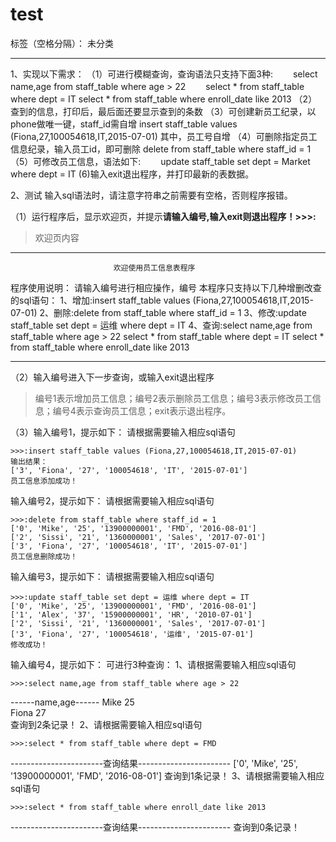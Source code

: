 ﻿# test

标签（空格分隔）： 未分类

---

1、实现以下需求：
（1）可进行模糊查询，查询语法只支持下面3种:
　　select name,age from staff_table where age > 22
　　select  * from staff_table where dept = IT
    select  * from staff_table where enroll_date like 2013
（2）查到的信息，打印后，最后面还要显示查到的条数
（3）可创建新员工纪录，以phone做唯一键，staff_id需自增
    insert staff_table values (Fiona,27,100054618,IT,2015-07-01)
其中，员工号自增
（4）可删除指定员工信息纪录，输入员工id，即可删除
    delete from staff_table where staff_id = 1
（5）可修改员工信息，语法如下:
　　update staff_table set dept = Market where dept = IT
(6)输入exit退出程序，并打印最新的表数据。

2、测试
输入sql语法时，请注意字符串之前需要有空格，否则程序报错。

（1）运行程序后，显示欢迎页，并提示**请输入编号,输入exit则退出程序！>>>:**

> 欢迎页内容
--------------------------------------------------------------------------------
                           欢迎使用员工信息表程序                            

程序使用说明：
请输入编号进行相应操作，编号
本程序只支持以下几种增删改查的sql语句：
1、增加:insert staff_table values (Fiona,27,100054618,IT,2015-07-01)
2、删除:delete from staff_table where staff_id = 1
3、修改:update staff_table set dept = 运维 where dept = IT
4、查询:select name,age from staff_table where age > 22
        select * from staff_table where dept = IT
        select * from staff_table where enroll_date like 2013
        
--------------------------------------------------------------------------------
（2）输入编号进入下一步查询，或输入exit退出程序

> 编号1表示增加员工信息；编号2表示删除员工信息；编号3表示修改员工信息；编号4表示查询员工信息；exit表示退出程序。

（3）输入编号1，提示如下：
请根据需要输入相应sql语句

    >>>:insert staff_table values (Fiona,27,100054618,IT,2015-07-01)
    输出结果：
    ['3', 'Fiona', '27', '100054618', 'IT', '2015-07-01']
    员工信息添加成功！
输入编号2，提示如下：
请根据需要输入相应sql语句

    >>>:delete from staff_table where staff_id = 1
    ['0', 'Mike', '25', '13900000001', 'FMD', '2016-08-01']
    ['2', 'Sissi', '21', '1360000001', 'Sales', '2017-07-01']
    ['3', 'Fiona', '27', '100054618', 'IT', '2015-07-01']
    员工信息删除成功！
    
输入编号3，提示如下：
请根据需要输入相应sql语句

    >>>:update staff_table set dept = 运维 where dept = IT
    ['0', 'Mike', '25', '13900000001', 'FMD', '2016-08-01']
    ['1', 'Alex', '37', '15900000001', 'HR', '2010-07-01']
    ['2', 'Sissi', '21', '1360000001', 'Sales', '2017-07-01']
    ['3', 'Fiona', '27', '100054618', '运维', '2015-07-01']
    修改成功！
输入编号4，提示如下：
可进行3种查询：
1、请根据需要输入相应sql语句

    >>>:select name,age from staff_table where age > 22
------name,age------
      Mike 25       
      Fiona 27       
查询到2条记录！
2、请根据需要输入相应sql语句

    >>>:select * from staff_table where dept = FMD
-----------------------查询结果-----------------------
['0', 'Mike', '25', '13900000001', 'FMD', '2016-08-01']
查询到1条记录！
3、请根据需要输入相应sql语句

    >>>:select * from staff_table where enroll_date like 2013
-----------------------查询结果-----------------------
查询到0条记录！

